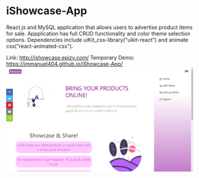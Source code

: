 # iShowcase-App
React.js and MySQL application that allows users to advertise product items for sale. Appplication has full CRUD functionality and color theme selection options. Dependencies include uiKit_css-library("uikit-react") and animate css("react-animated-css").

Link: http://ishowcase.epizy.com/   Temporary Demo: https://immanuel404.github.io/iShowcase-App/
![](ishowcase.png)
